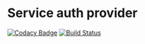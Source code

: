 # Service auth provider

[![Codacy Badge](https://api.codacy.com/project/badge/Grade/0cb10a161dc24d0092470cda7c304c87)](https://app.codacy.com/app/HMCTS/service-auth-provider-app?utm_source=github.com&utm_medium=referral&utm_content=hmcts/service-auth-provider-app&utm_campaign=badger)
[![Build Status](https://travis-ci.org/hmcts/service-auth-provider-app.svg?branch=master)](https://travis-ci.org/hmcts/service-auth-provider-app)
